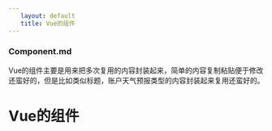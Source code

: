 ```yaml
---
　　layout: default
　　title: Vue的组件
---
```


### Component.md

Vue的组件主要是用来把多次复用的内容封装起来，简单的内容复制粘贴便于修改还蛮好的，但是比如类似标题，账户天气预报类型的内容封装起来复用还蛮好的。  

# Vue的组件
